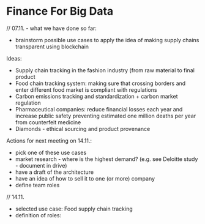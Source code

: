 # Finance For Big Data

// 07.11. - what we have done so far:
- brainstorm possible use cases to apply the idea of making supply chains transparent using blockchain

Ideas:
- Supply chain tracking in the fashion industry (from raw material to final product
- Food chain tracking system: making sure that crossing borders and enter different food market is compliant with regulations 
- Carbon emissions tracking and standardization + carbon market regulation
- Pharmaceutical companies: reduce financial losses each year and increase public safety preventing estimated one million deaths per year from counterfeit medicine
- Diamonds - ethical sourcing and product provenance


Actions for next meeting on 14.11.:

- pick one of these use cases
- market research - where is the highest demand? (e.g. see Deloitte study - document in drive)
- have a draft of the architecture
- have an idea of how to sell it to one (or more) company
- define team roles


// 14.11.

- selected use case: Food supply chain tracking
- definition of roles:
